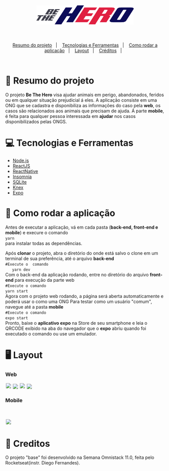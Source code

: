  <h1 align="center">
  <img src="assets/logo.svg" width="308" height="60" ></img>
 </h1>

<br>
 
 <p align="center">
  <a href="#page_facing_upresumo-do-projeto">Resumo do projeto</a>&nbsp;&nbsp;&nbsp;|&nbsp;&nbsp;&nbsp;
  <a href="#computertecnologias-e-ferramentas">Tecnologias e Ferramentas</a>&nbsp;&nbsp;&nbsp;|&nbsp;&nbsp;&nbsp;
  <a href="#dvdcomo-rodar-a-aplicação">Como rodar a aplicação</a>&nbsp;&nbsp;&nbsp;|&nbsp;&nbsp;&nbsp;
  <a href="#desktop_computerlayout">Layout</a>&nbsp;&nbsp;&nbsp;|&nbsp;&nbsp;&nbsp;
  <a href="#bookmarkcreditos">Créditos</a>&nbsp;&nbsp;&nbsp;|&nbsp;&nbsp;&nbsp;
 </p>
 
 
 <br>
 
 # :page_facing_up:	Resumo do projeto
 
 O projeto **Be The Hero** visa ajudar animais em perigo, abandonados, feridos ou em qualquer situação prejudicial á eles. A aplicação    consiste em uma ONG que se cadastra e disponibiliza as informações do caso pela **web**, os casos são relacionados aos animais que precisam de ajuda. Á parte **mobile**, é feita para qualquer pessoa interessada em **ajudar** nos casos disponibilizados pelas ONGS.
 
 # :computer:	Tecnologias e Ferramentas
 
  * [Node.js](https://nodejs.org/en/)
  * [ReactJS](https://pt-br.reactjs.org)
  * [ReactNative](https://reactnative.dev)
  * [Insomnia](https://insomnia.rest/download/)
  * [SQLite](https://www.sqlite.org/index.html)
  * [Knex](http://knexjs.org)
  * [Expo](https://expo.io)
 
 # :dvd:	Como rodar a aplicação
 
 Antes de executar a aplicação, vá em cada pasta (**back-end, front-end e mobile**) e execure o comando <br/>
 ``` yarn ``` <br/>
 para instalar todas as dependências.
 
 Após **clonar** o projeto, abra o diretório do onde está salvo o clone em um terminal de sua preferência, até o arquivo **back-end**
 <br/>
 ``` #Execute o  comando ```<br/>
 ```    yarn dev ``` <br/>
 Com o back-end da aplicação rodando, entre no diretório do arquivo **front-end** para execução da parte web
 <br/>
 ``` #Execute o comando ```<br/>
 ``` yarn start ``` <br/>
 Agora com o projeto web rodando, a página será aberta automaticamente e poderá usar o como uma ONG
 Para testar como um usuário "comum", navegue até a pasta **mobile**
 <br/>
 ``` #Execute o comando ```<br/>
 ``` expo start ```<br/>
 Pronto, baixe o **aplicativo expo** na Store de seu smartphone e leia o QRCODE exibido na aba do navegador que o **expo** abriu quando foi executado o comando ou use um emulador.
 
 # :desktop_computer:	Layout
  
  ### Web
 
  <img src="assets/loginScreen.png" width="420" style="padding: 2px"></img>
  <img src="assets/registerScreen.png" width="420" ></img>
  <img src="assets/incidentList.png" width="420" style="padding: 2px" ></img>
  <img src="assets/incidentRegister.png" width="420" ></img>
  
  ### Mobile
  
  <br/>
  
  <img src="assets/incidentsMobile.png" width="200" style="padding: 2px"></img>
 
 # :bookmark:	Creditos
 
 O projeto "base" foi desenvolvido na Semana Omnistack 11.0, feita pelo Rocketseat(instr. Diego Fernandes).
